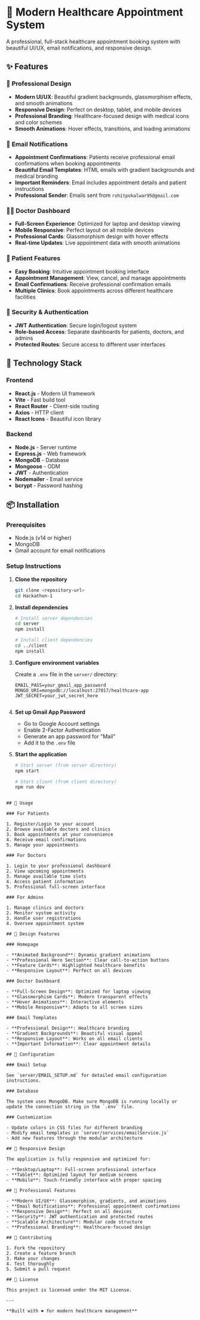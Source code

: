 # 🏥 Modern Healthcare Appointment System

A professional, full-stack healthcare appointment booking system with beautiful UI/UX, email notifications, and responsive design.

## ✨ Features

### 🎨 **Professional Design**

- **Modern UI/UX**: Beautiful gradient backgrounds, glassmorphism effects, and smooth animations
- **Responsive Design**: Perfect on desktop, tablet, and mobile devices
- **Professional Branding**: Healthcare-focused design with medical icons and color schemes
- **Smooth Animations**: Hover effects, transitions, and loading animations

### 📧 **Email Notifications**

- **Appointment Confirmations**: Patients receive professional email confirmations when booking appointments
- **Beautiful Email Templates**: HTML emails with gradient backgrounds and medical branding
- **Important Reminders**: Email includes appointment details and patient instructions
- **Professional Sender**: Emails sent from `rohitpokalwar95@gmail.com`

### 👨‍⚕️ **Doctor Dashboard**

- **Full-Screen Experience**: Optimized for laptop and desktop viewing
- **Mobile Responsive**: Perfect layout on all mobile devices
- **Professional Cards**: Glassmorphism design with hover effects
- **Real-time Updates**: Live appointment data with smooth animations

### 🏥 **Patient Features**

- **Easy Booking**: Intuitive appointment booking interface
- **Appointment Management**: View, cancel, and manage appointments
- **Email Confirmations**: Receive professional confirmation emails
- **Multiple Clinics**: Book appointments across different healthcare facilities

### 🔐 **Security & Authentication**

- **JWT Authentication**: Secure login/logout system
- **Role-based Access**: Separate dashboards for patients, doctors, and admins
- **Protected Routes**: Secure access to different user interfaces

## 🚀 Technology Stack

### Frontend

- **React.js** - Modern UI framework
- **Vite** - Fast build tool
- **React Router** - Client-side routing
- **Axios** - HTTP client
- **React Icons** - Beautiful icon library

### Backend

- **Node.js** - Server runtime
- **Express.js** - Web framework
- **MongoDB** - Database
- **Mongoose** - ODM
- **JWT** - Authentication
- **Nodemailer** - Email service
- **bcrypt** - Password hashing

## 📦 Installation

### Prerequisites

- Node.js (v14 or higher)
- MongoDB
- Gmail account for email notifications

### Setup Instructions

1. **Clone the repository**

   ```bash
   git clone <repository-url>
   cd Hackathon-1
   ```

2. **Install dependencies**

   ```bash
   # Install server dependencies
   cd server
   npm install

   # Install client dependencies
   cd ../client
   npm install
   ```

3. **Configure environment variables**

   Create a `.env` file in the `server/` directory:

   ```env
   EMAIL_PASS=your_gmail_app_password
   MONGO_URI=mongodb://localhost:27017/healthcare-app
   JWT_SECRET=your_jwt_secret_here
   ```

```

```

4. **Set up Gmail App Password**

   - Go to Google Account settings
   - Enable 2-Factor Authentication
   - Generate an app password for "Mail"
   - Add it to the `.env` file

5. **Start the application**

   ```bash
   # Start server (from server directory)
   npm start

   # Start client (from client directory)
   npm run dev
   ```

```

## 🎯 Usage

### For Patients

1. Register/Login to your account
2. Browse available doctors and clinics
3. Book appointments at your convenience
4. Receive email confirmations
5. Manage your appointments

### For Doctors

1. Login to your professional dashboard
2. View upcoming appointments
3. Manage available time slots
4. Access patient information
5. Professional full-screen interface

### For Admins

1. Manage clinics and doctors
2. Monitor system activity
3. Handle user registrations
4. Oversee appointment system

## 🎨 Design Features

### Homepage

- **Animated Background**: Dynamic gradient animations
- **Professional Hero Section**: Clear call-to-action buttons
- **Feature Cards**: Highlighted healthcare benefits
- **Responsive Layout**: Perfect on all devices

### Doctor Dashboard

- **Full-Screen Design**: Optimized for laptop viewing
- **Glassmorphism Cards**: Modern transparent effects
- **Hover Animations**: Interactive elements
- **Mobile Responsive**: Adapts to all screen sizes

### Email Templates

- **Professional Design**: Healthcare branding
- **Gradient Backgrounds**: Beautiful visual appeal
- **Responsive Layout**: Works on all email clients
- **Important Information**: Clear appointment details

## 🔧 Configuration

### Email Setup

See `server/EMAIL_SETUP.md` for detailed email configuration instructions.

### Database

The system uses MongoDB. Make sure MongoDB is running locally or update the connection string in the `.env` file.

### Customization

- Update colors in CSS files for different branding
- Modify email templates in `server/services/emailService.js`
- Add new features through the modular architecture

## 📱 Responsive Design

The application is fully responsive and optimized for:

- **Desktop/Laptop**: Full-screen professional interface
- **Tablet**: Optimized layout for medium screens
- **Mobile**: Touch-friendly interface with proper spacing

## 🎉 Professional Features

- **Modern UI/UX**: Glassmorphism, gradients, and animations
- **Email Notifications**: Professional appointment confirmations
- **Responsive Design**: Perfect on all devices
- **Security**: JWT authentication and protected routes
- **Scalable Architecture**: Modular code structure
- **Professional Branding**: Healthcare-focused design

## 🤝 Contributing

1. Fork the repository
2. Create a feature branch
3. Make your changes
4. Test thoroughly
5. Submit a pull request

## 📄 License

This project is licensed under the MIT License.

---

**Built with ❤️ for modern healthcare management**
```
